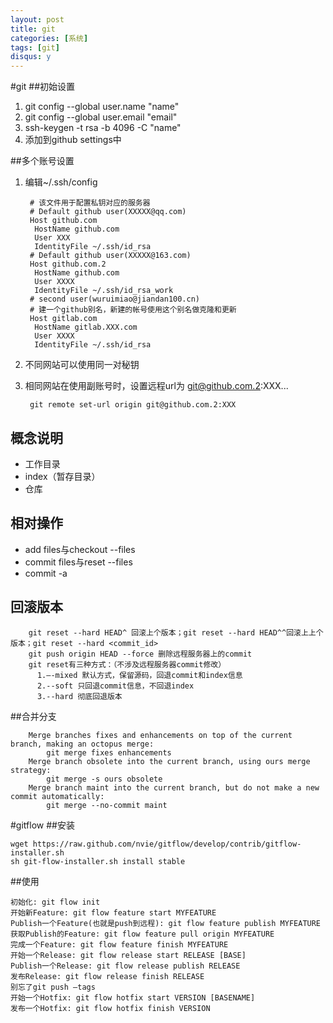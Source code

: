 ```yaml
---
layout: post
title: git
categories: [系统]
tags: [git]
disqus: y
---
```

#git
##初始设置
1. git config --global user.name "name"
2. git config --global user.email "email"
3. ssh-keygen -t rsa -b 4096 -C "name"
4. 添加到github settings中

##多个账号设置
1. 编辑~/.ssh/config

        # 该文件用于配置私钥对应的服务器
        # Default github user(XXXXX@qq.com)
        Host github.com
         HostName github.com
         User XXX
         IdentityFile ~/.ssh/id_rsa
        # Default github user(XXXXX@163.com)
        Host github.com.2
         HostName github.com
         User XXXX
         IdentityFile ~/.ssh/id_rsa_work
        # second user(wuruimiao@jiandan100.cn)
        # 建一个github别名，新建的帐号使用这个别名做克隆和更新
        Host gitlab.com
         HostName gitlab.XXX.com
         User XXXX
         IdentityFile ~/.ssh/id_rsa


2. 不同网站可以使用同一对秘钥
3. 相同网站在使用副账号时，设置远程url为 git@github.com.2:XXX...

        git remote set-url origin git@github.com.2:XXX

## 概念说明
* 工作目录
* index（暂存目录）
* 仓库

## 相对操作
* add files与checkout --files
* commit files与reset --files
* commit -a

## 回滚版本

        git reset --hard HEAD^ 回滚上个版本；git reset --hard HEAD^^回滚上上个版本；git reset --hard <commit_id>
        git push origin HEAD --force 删除远程服务器上的commit
        git reset有三种方式：（不涉及远程服务器commit修改）
          1.–-mixed 默认方式，保留源码，回退commit和index信息
          2.--soft 只回退commit信息，不回退index
          3.--hard 彻底回退版本

##合并分支

        Merge branches fixes and enhancements on top of the current branch, making an octopus merge:
            git merge fixes enhancements
        Merge branch obsolete into the current branch, using ours merge strategy:
            git merge -s ours obsolete
        Merge branch maint into the current branch, but do not make a new commit automatically:
            git merge --no-commit maint


#gitflow
##安装

    wget https://raw.github.com/nvie/gitflow/develop/contrib/gitflow-installer.sh
    sh git-flow-installer.sh install stable


##使用

    初始化: git flow init
    开始新Feature: git flow feature start MYFEATURE
    Publish一个Feature(也就是push到远程): git flow feature publish MYFEATURE
    获取Publish的Feature: git flow feature pull origin MYFEATURE
    完成一个Feature: git flow feature finish MYFEATURE
    开始一个Release: git flow release start RELEASE [BASE]
    Publish一个Release: git flow release publish RELEASE
    发布Release: git flow release finish RELEASE
    别忘了git push –tags
    开始一个Hotfix: git flow hotfix start VERSION [BASENAME]
    发布一个Hotfix: git flow hotfix finish VERSION

